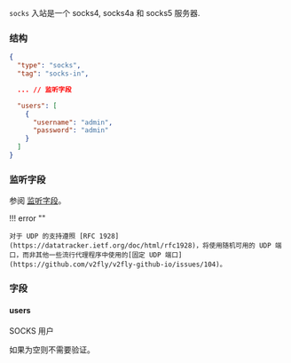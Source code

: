 `socks` 入站是一个 socks4, socks4a 和 socks5 服务器.

### 结构

```json
{
  "type": "socks",
  "tag": "socks-in",

  ... // 监听字段

  "users": [
    {
      "username": "admin",
      "password": "admin"
    }
  ]
}
```

### 监听字段

参阅 [监听字段](/zh/configuration/shared/listen/)。

!!! error ""

    对于 UDP 的支持遵照 [RFC 1928](https://datatracker.ietf.org/doc/html/rfc1928)，将使用随机可用的 UDP 端口，而非其他一些流行代理程序中使用的[固定 UDP 端口](https://github.com/v2fly/v2fly-github-io/issues/104)。

### 字段

#### users

SOCKS 用户

如果为空则不需要验证。
